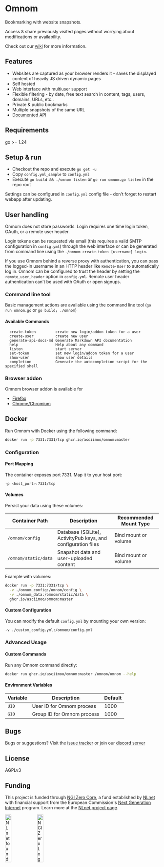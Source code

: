 # Omnom

Bookmarking with website snapshots.


Access & share previously visited pages without worrying about modifications or availability.


Check out our [wiki](https://github.com/asciimoo/omnom/wiki) for more information.


## Features

 - Websites are captured as your browser renders it - saves the displayed content of heavily JS driven dynamic pages
 - Self hosted
 - Web interface with multiuser support
 - Flexible filtering - by date, free text search in content, tags, users, domains, URLs, etc..
 - Private & public bookmarks
 - Multiple snapshots of the same URL
 - [Documented API](https://github.com/asciimoo/omnom/wiki/API-documentation)


## Requirements

go >= 1.24

## Setup & run

 - Checkout the repo and execute `go get -u`
 - Copy `config.yml_sample` to `config.yml`
 - Execute `go build && ./omnom listen` or `go run omnom.go listen` in the repo root

Settings can be configured in `config.yml` config file - don't forget to restart webapp after updating.


## User handling

Omnom does not store passwords. Login requires one time login token, OAuth, or a remote user header.

Login tokens can be requested via email (this requires a valid SMTP configuration in `config.yml`) through the web interface or can be generated from command line using the `./omnom create-token [username] login`.

If you use Omnom behind a reverse proxy with authentication, you can pass the logged-in username in an HTTP header like `Remote-User` to automatically log in. Omnom can be configured to trust the header by setting the `remote_user_header` option in `config.yml`. Remote user header authentication can't be used with OAuth or open signups.


### Command line tool

Basic management actions are available using the command line tool (`go run omnom.go` or `go build; ./omnom`)

#### Available Commands
```
  create-token         create new login/addon token for a user
  create-user          create new user
  generate-api-docs-md Generate Markdown API documentation
  help                 Help about any command
  listen               start server
  set-token            set new login/addon token for a user
  show-user            show user details
  completion           Generate the autocompletion script for the specified shell
```

### Browser addon

Omnom browser addon is available for
- [Firefox](https://addons.mozilla.org/en-US/firefox/addon/omnom/)
- [Chrome/Chromium](https://chrome.google.com/webstore/detail/omnom/nhpakcgbfdhghjnilnbgofmaeecoojei)

## Docker

Run Omnom with Docker using the following command:

```bash
docker run -p 7331:7331/tcp ghcr.io/asciimoo/omnom:master
```

### Configuration

#### Port Mapping
The container exposes port 7331. Map it to your host port:
```bash
-p <host_port>:7331/tcp
```

#### Volumes
Persist your data using these volumes:

| Container Path        | Description                                                                 | Recommended Mount Type |
|-----------------------|-----------------------------------------------------------------------------|------------------------|
| `/omnom/config`       | Database (SQLite), ActivityPub keys, and configuration files                | Bind mount or volume   |
| `/omnom/static/data`  | Snapshot data and user-uploaded content                                     | Bind mount or volume   |

Example with volumes:
```bash
docker run -p 7331:7331/tcp \
  -v ./omnom_config:/omnom/config \
  -v ./omnom_data:/omnom/static/data \
  ghcr.io/asciimoo/omnom:master
```

#### Custom Configuration
You can modify the default `config.yml` by mounting your own version:
```bash
-v ./custom_config.yml:/omnom/config.yml
```

### Advanced Usage

#### Custom Commands
Run any Omnom command directly:
```bash
docker run ghcr.io/asciimoo/omnom:master /omnom/omnom --help
```

#### Environment Variables
| Variable | Description                | Default |
|----------|----------------------------|---------|
| `UID`    | User ID for Omnom process  | 1000    |
| `GID`    | Group ID for Omnom process | 1000    |

## Bugs

Bugs or suggestions? Visit the [issue tracker](https://github.com/asciimoo/omnom/issues) or join our [discord server](https://discord.gg/GAh4RCruh6)

## License

AGPLv3

## Funding

This project is funded through [NGI Zero Core](https://nlnet.nl/core), a fund established by [NLnet](https://nlnet.nl) with financial support from the European Commission's [Next Generation Internet](https://ngi.eu) program. Learn more at the [NLnet project page](https://nlnet.nl/project/Omnom-ActivityPub).

[<img src="https://nlnet.nl/logo/banner.png" alt="NLnet foundation logo" width="20%" />](https://nlnet.nl)
[<img src="https://nlnet.nl/image/logos/NGI0_tag.svg" alt="NGI Zero Logo" width="20%" />](https://nlnet.nl/core)
